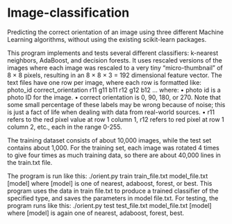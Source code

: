 # Image-classification
Predicting the correct orientation of an image using three different Machine Learning algorithms, without using the existing scikit-learn packages.

This program implements and tests several different classifiers: k-nearest neighbors, AdaBoost, and decision forests. It uses rescaled versions of the images where each image was rescaled to a very tiny “micro-thumbnail” of 8 × 8 pixels, resulting in an 8 × 8 × 3 = 192 dimensional feature vector. The text files have one row per image, where each row is formatted like:
photo_id correct_orientation r11 g11 b11 r12 g12 b12 ...
where:
• photo id is a photo ID for the image.
• correct orientation is 0, 90, 180, or 270. Note that some small percentage of these labels may be wrong because of noise; this is just a fact of life when dealing with data from real-world sources.
• r11 refers to the red pixel value at row 1 column 1, r12 refers to red pixel at row 1 column 2, etc., each in the range 0-255.

The training dataset consists of about 10,000 images, while the test set contains about 1,000. For the training set, each image was rotated 4 times to give four times as much training data, so there are about 40,000 lines in the train.txt file.

The program is run like this:
./orient.py train train_file.txt model_file.txt [model]
where [model] is one of nearest, adaboost, forest, or best.
This program uses the data in train file.txt to produce a trained classifier of the specified type, and saves the parameters in model file.txt.
For testing, the program runs like this:
./orient.py test test_file.txt model_file.txt [model]
where [model] is again one of nearest, adaboost, forest, best.
